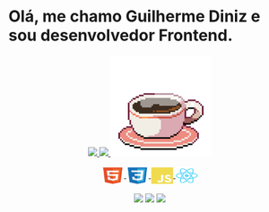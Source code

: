 # Olá, me chamo Guilherme Diniz e sou desenvolvedor Frontend.
<div align="center">
  <a href="https://github.com/guilhermediniz1?tab=repositories" >
    <img height="180em" src="https://github-readme-stats.vercel.app/api?username=guilhermediniz1&theme=dark&show_icons=true">
    <img height="180em" src="https://github-readme-stats.vercel.app/api/top-langs/?username=guilhermediniz1&layout=compact&theme=dark">
    <img height="180em" src="coffee.gif">
</div>
  
<br>
  
<div align="center" style="display: inline_block">
    <img align="center" alt="Guilherme-HTML" height="30" width="40" src="https://raw.githubusercontent.com/devicons/devicon/master/icons/html5/html5-original.svg">
    <img align="center" alt="Guilherme-CSS" height="30" width="40" src="https://raw.githubusercontent.com/devicons/devicon/master/icons/css3/css3-original.svg">  
    <img align="center" alt="Guilherme-Js" height="30" width="40" src="https://raw.githubusercontent.com/devicons/devicon/master/icons/javascript/javascript-plain.svg">
    <img align="center" alt="Guilherme-React" height="30" width="40" src="https://raw.githubusercontent.com/devicons/devicon/master/icons/react/react-original.svg">
</div>

<br>
  
<div align="center" style="display: inline_block">
  <a href="https://instagram.com/guilhermedinizl" target="_blank"><img src="https://img.shields.io/badge/-Instagram-%23E4405F?style=for-the-badge&logo=instagram&logoColor=white" target="_blank"></a>
  <a href = "mailto:guilhermedinizlau@gmail.com"><img src="https://img.shields.io/badge/-Gmail-%23333?style=for-the-badge&logo=gmail&logoColor=white" target="_blank"></a>
  <a href="https://www.linkedin.com/in/guilherme-diniz-37886a1bb/" target="_blank"><img src="https://img.shields.io/badge/-LinkedIn-%230077B5?style=for-the-badge&logo=linkedin&logoColor=white" target="_blank"></a> 
</div>
